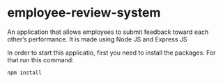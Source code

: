 # employee-review-system
An application that allows employees to submit feedback toward each other’s performance. It is made using Node JS and Express JS

In order to start this applicatio, first you need to install the packages. For that run this command:
```
npm install
```
